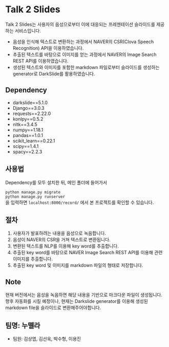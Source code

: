 Talk 2 Slides
============
Talk 2 Slides는 사용자의 음성으로부터 이에 대응되는 프레젠테이션 슬라이드를 제공하는 서비스입니다.
- 음성을 인식해 텍스트로 변환하는 과정에서 NAVER의 CSR(Clova Speech Recognition) API을 이용하였습니다.
- 추출된 텍스트를 바탕으로 이미지를 얻는 과정에서 NAVER의 Image Search REST API를 이용하였습니다.
- 생성된 텍스트와 이미지를 포함한 markdown 파일로부터 슬라이드를 생성하는 generator로 DarkSlide를 활용하였습니다. 

Dependency
-
- darkslide==5.1.0
- Django==3.0.3
- requests==2.22.0
- konlpy==0.5.2
- nltk==3.4.5
- numpy==1.18.1
- pandas==1.0.1
- scikit_learn==0.22.1
- scipy==1.4.1
- spacy==2.2.3

사용법
-
Dependency를 모두 설치한 뒤, 메인 폴더에 들어가서

`python manage.py migrate`  
`python manage.py runserver`  
을 입력하면 `localhost:8000/record/` 에서 본 프로젝트를 확인할 수 있습니다. 

절차
-
1. 사용자가 발표하려는 내용을 음성으로 녹음합니다.
2. 음성이 NAVER의 CSR을 거쳐 텍스트로 변환됩니다.
3. 변환된 텍스트를 NLP를 이용해 key word를 추출합니다.
4. 추출된 key word를 바탕으로 NAVER Image Search REST API를 이용해 관련 이미지를 추출합니다.
5. 추출된 key word 및 이미지를 markdown 파일의 형태로 저장합니다.

Note
-
현재 버전에서는 음성을 녹음하면 해당 내용을 기반으로 마크다운 파일이 생성됩니다.
향후 자동화를 시킬 예정이나, 현재는 Darkslide generator를 이용해 생성된 markdown file을 슬라이드로 변환해주어야합니다.

팀명: 누뗄라
-
- 팀원: 김상엽, 김선욱, 박수형, 이용진